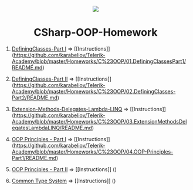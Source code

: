 <p align="center"><a href="http://academy.telerik.com/"><img src="https://github.com/karabeliov/Telerik-Academy/blob/master/Homeworks/C%231/07.Exam-preparation/Telerik.png" /></a></p>

<h1 align="center">CSharp-OOP-Homework</h1>

01. [DefiningClasses-Part I](https://github.com/karabeliov/Telerik-Academy/tree/master/Homeworks/C%23OOP/01.DefiningClassesPart1)     => [[Instructions]] (https://github.com/karabeliov/Telerik-Academy/blob/master/Homeworks/C%23OOP/01.DefiningClassesPart1/README.md)

02. [DefiningClasses-Part II](https://github.com/karabeliov/Telerik-Academy/tree/master/Homeworks/C%23OOP/02.DefiningClasses-Part2)     => [[Instructions]] (https://github.com/karabeliov/Telerik-Academy/blob/master/Homeworks/C%23OOP/02.DefiningClasses-Part2/README.md)

03. [Extension-Methods-Delegates-Lambda-LINQ](https://github.com/karabeliov/Telerik-Academy/tree/master/Homeworks/C%23OOP/03.ExtensionMethodsDelegatesLambdaLINQ) => [[Instructions]] (https://github.com/karabeliov/Telerik-Academy/blob/master/Homeworks/C%23OOP/03.ExtensionMethodsDelegatesLambdaLINQ/README.md)

04. [OOP Principles - Part I](https://github.com/karabeliov/Telerik-Academy/tree/master/Homeworks/C%23OOP/04.OOP-Principles-Part1)     => [[Instructions]] (https://github.com/karabeliov/Telerik-Academy/blob/master/Homeworks/C%23OOP/04.OOP-Principles-Part1/README.md)

05. [OOP Principles - Part II]()   => [[Instructions]] ()

06. [Common Type System]()                   => [[Instructions]] ()


